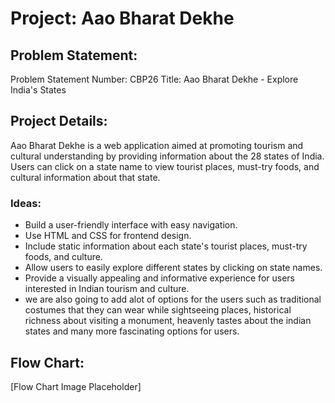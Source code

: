 # Project: Aao Bharat Dekhe

## Problem Statement:
Problem Statement Number: CBP26
Title: Aao Bharat Dekhe - Explore India's States

## Project Details:
Aao Bharat Dekhe is a web application aimed at promoting tourism and cultural understanding by providing information about the 28 states of India. Users can click on a state name to view tourist places, must-try foods, and cultural information about that state.

### Ideas:
- Build a user-friendly interface with easy navigation.
- Use HTML and CSS for frontend design.
- Include static information about each state's tourist places, must-try foods, and culture.
- Allow users to easily explore different states by clicking on state names.
- Provide a visually appealing and informative experience for users interested in Indian tourism and culture.
- we are also going to add alot of options for the users such as traditional costumes that they can wear while sightseeing places, historical richness about visiting a monument, heavenly tastes about the indian states and many more fascinating options for users. 
## Flow Chart:
[Flow Chart Image Placeholder]
